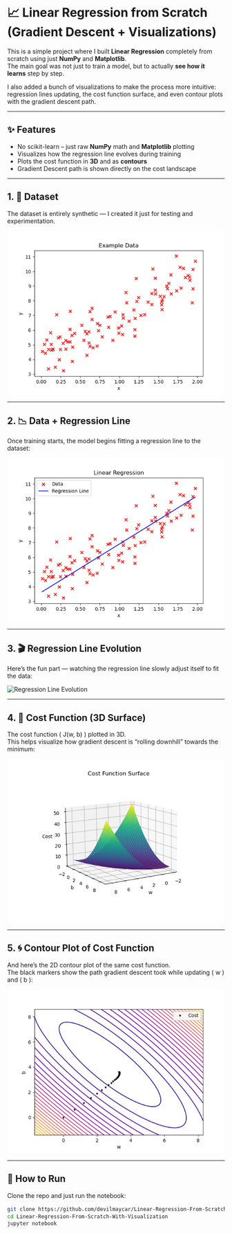 # 📈 Linear Regression from Scratch (Gradient Descent + Visualizations)

This is a simple project where I built **Linear Regression** completely from scratch using just **NumPy** and **Matplotlib**.  
The main goal was not just to train a model, but to actually **see how it learns** step by step.  

I also added a bunch of visualizations to make the process more intuitive: regression lines updating, the cost function surface, and even contour plots with the gradient descent path.

---

## ✨ Features
- No scikit-learn – just raw **NumPy** math and **Matplotlib** plotting
- Visualizes how the regression line evolves during training
- Plots the cost function in **3D** and as **contours**
- Gradient Descent path is shown directly on the cost landscape

---

## 1. 💾 Dataset
The dataset is entirely synthetic — I created it just for testing and experimentation.  

![Data_Plot](Images/Data_Plot.png)

---

## 2. 📉 Data + Regression Line
Once training starts, the model begins fitting a regression line to the dataset:  

![Regression Line](Images/Data_Plot_With_Regression_Line.png)

---

## 3. 🎬 Regression Line Evolution
Here’s the fun part — watching the regression line slowly adjust itself to fit the data:  

![Regression Line Evolution](Images/Animation.gif)

---

## 4. 🌄 Cost Function (3D Surface)
The cost function \( J(w, b) \) plotted in 3D.  
This helps visualize how gradient descent is “rolling downhill” towards the minimum:  

![3D Cost Surface](Images/CostFunction.png)

---

## 5. 🌀 Contour Plot of Cost Function
And here’s the 2D contour plot of the same cost function.  
The black markers show the path gradient descent took while updating \( w \) and \( b \):  

![Contour Plot](Images/Contour_Plot_Visualization.png)

---

## 🚀 How to Run
Clone the repo and just run the notebook:

```bash
git clone https://github.com/devilmaycar/Linear-Regression-From-Scratch-With-Visualization.git
cd Linear-Regression-From-Scratch-With-Visualization
jupyter notebook

